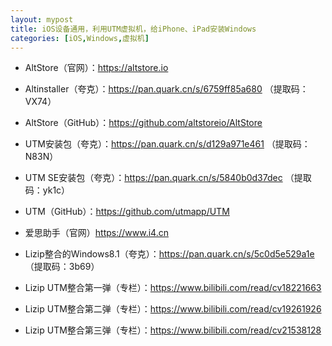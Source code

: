 ```yaml
---
layout: mypost
title: iOS设备通用，利用UTM虚拟机，给iPhone、iPad安装Windows
categories: [iOS,Windows,虚拟机]
---
```


- AltStore（官网）：<https://altstore.io>

- Altinstaller（夸克）：<https://pan.quark.cn/s/6759ff85a680> （提取码：VX74）

- AltStore（GitHub）：<https://github.com/altstoreio/AltStore>

- UTM安装包（夸克）：<https://pan.quark.cn/s/d129a971e461> （提取码：N83N）

- UTM SE安装包（夸克）：<https://pan.quark.cn/s/5840b0d37dec> （提取码：yk1c）

- UTM（GitHub）：<https://github.com/utmapp/UTM>

- 爱思助手（官网）<https://www.i4.cn>

- Lizip整合的Windows8.1（夸克）：<https://pan.quark.cn/s/5c0d5e529a1e> （提取码：3b69）

- Lizip UTM整合第一弹（专栏）：<https://www.bilibili.com/read/cv18221663>

- Lizip UTM整合第二弹（专栏）：<https://www.bilibili.com/read/cv19261926>

- Lizip UTM整合第三弹（专栏）：<https://www.bilibili.com/read/cv21538128>